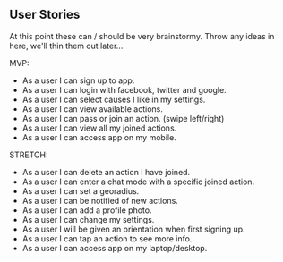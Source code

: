 User Stories
------------

At this point these can / should be very brainstormy. Throw any ideas in here, we'll thin them out later...

MVP:
 * As a user I can sign up to app.
 * As a user I can login with facebook, twitter and google.
 * As a user I can select causes I like in my settings.
 * As a user I can view available actions.
 * As a user I can pass or join an action. (swipe left/right)
 * As a user I can view all my joined actions. 
 * As a user I can access app on my mobile. 

STRETCH: 
 * As a user I can delete an action I have joined.
 * As a user I can enter a chat mode with a specific joined action.
 * As a user I can set a georadius.
 * As a user I can be notified of new actions. 
 * As a user I can add a profile photo.
 * As a user I can change my settings. 
 * As a user I will be given an orientation when first signing up. 
 * As a user I can tap an action to see more info. 
 * As a user I can access app on my laptop/desktop.
 

